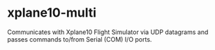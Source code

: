 xplane10-multi
==============

Communicates with Xplane10 Flight Simulator via UDP datagrams and passes commands to/from Serial (COM) I/O ports.
